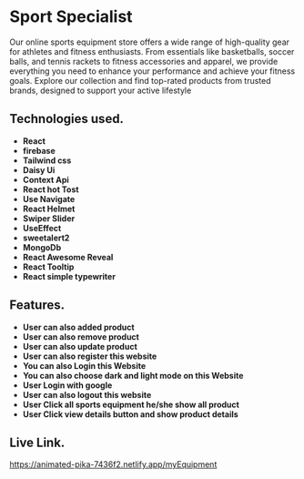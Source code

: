 # Sport Specialist

Our online sports equipment store offers a wide range of high-quality gear for athletes and fitness enthusiasts. From essentials like basketballs, soccer balls, and tennis rackets to fitness accessories and apparel, we provide everything you need to enhance your performance and achieve your fitness goals. Explore our collection and find top-rated products from trusted brands, designed to support your active lifestyle

## Technologies used.

- **React**
- **firebase**
- **Tailwind css**
- **Daisy Ui**
- **Context Api**
- **React hot Tost**
- **Use Navigate**
- **React Helmet**
- **Swiper Slider**
- **UseEffect**
- **sweetalert2**
- **MongoDb**
- **React Awesome Reveal**
- **React Tooltip**
- **React simple typewriter**

## Features.

- **User can also added product**
- **User can also remove product**
- **User can also update product**
- **User can also register this website**
- **You can also Login this Website**
- **You can also choose dark and light mode on this Website**
- **User Login with google**
- **User can also logout this website**
- **User Click all sports equipment he/she show all product**
- **User Click view details button and show product details**

## Live Link.
https://animated-pika-7436f2.netlify.app/myEquipment
